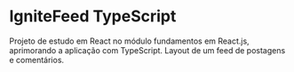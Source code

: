 # IgniteFeed TypeScript

Projeto de estudo em React no módulo fundamentos em React.js, aprimorando a aplicação com TypeScript. Layout de um feed de postagens e comentários.
